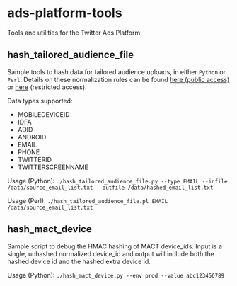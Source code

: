 # ads-platform-tools

Tools and utilities for the Twitter Ads Platform.

## hash_tailored_audience_file

Sample tools to hash data for tailored audience uploads, in either `Python` or `Perl`. Details on these normalization rules can be found [here (public access)](https://support.twitter.com/articles/20172017-tailored-audiences) or [here](https://dev.twitter.com/ads/audiences/file-data) (restricted access).

Data types supported:
 - MOBILEDEVICEID
 - IDFA
 - ADID
 - ANDROID
 - EMAIL
 - PHONE
 - TWITTERID
 - TWITTERSCREENNAME


Usage (Python):
`./hash_tailored_audience_file.py --type EMAIL --infile /data/source_email_list.txt --outfile /data/hashed_email_list.txt`

Usage (Perl):
`./hash_tailored_audience_file.pl EMAIL /data/source_email_list.txt`

## hash_mact_device

Sample script to debug the HMAC hashing of MACT device_ids. Input is a single, unhashed normalized device_id and output will include both the hashed device id and the hashed extra device id.

Usage (Python):
`./hash_mact_device.py --env prod --value abc123456789`

